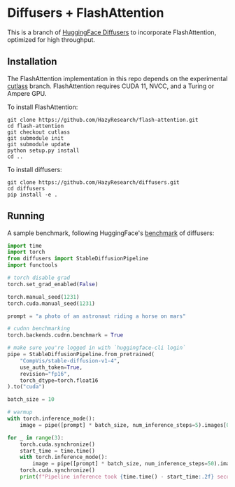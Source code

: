 # Diffusers + FlashAttention

This is a branch of [HuggingFace Diffusers](https://github.com/huggingface/diffusers) to incorporate FlashAttention, optimized for high throughput.

## Installation

The FlashAttention implementation in this repo depends on the experimental [cutlass](https://github.com/HazyResearch/flash-attention/tree/cutlass) branch.
FlashAttention requires CUDA 11, NVCC, and a Turing or Ampere GPU.

To install FlashAttention:
```
git clone https://github.com/HazyResearch/flash-attention.git
cd flash-attention
git checkout cutlass
git submodule init
git submodule update
python setup.py install
cd ..
```

To install diffusers:
```
git clone https://github.com/HazyResearch/diffusers.git
cd diffusers
pip install -e .
```

## Running

A sample benchmark, following HuggingFace's [benchmark](https://twitter.com/Nouamanetazi/status/1576959648912973826) of diffusers:
```Python
import time
import torch
from diffusers import StableDiffusionPipeline
import functools

# torch disable grad
torch.set_grad_enabled(False)

torch.manual_seed(1231)
torch.cuda.manual_seed(1231)

prompt = "a photo of an astronaut riding a horse on mars"

# cudnn benchmarking
torch.backends.cudnn.benchmark = True

# make sure you're logged in with `huggingface-cli login`
pipe = StableDiffusionPipeline.from_pretrained(
    "CompVis/stable-diffusion-v1-4", 
    use_auth_token=True,
    revision="fp16",
    torch_dtype=torch.float16
).to("cuda")

batch_size = 10

# warmup
with torch.inference_mode():
    image = pipe([prompt] * batch_size, num_inference_steps=5).images[0]

for _ in range(3):
    torch.cuda.synchronize()
    start_time = time.time()
    with torch.inference_mode():
        image = pipe([prompt] * batch_size, num_inference_steps=50).images[0]
    torch.cuda.synchronize()
    print(f"Pipeline inference took {time.time() - start_time:.2f} seconds")
```
